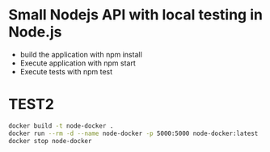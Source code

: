 # Small Nodejs API with local testing in Node.js
- build the application with npm install
- Execute application with npm start
- Execute tests with npm test

# TEST2
```bash
docker build -t node-docker .
docker run --rm -d --name node-docker -p 5000:5000 node-docker:latest
docker stop node-docker
```